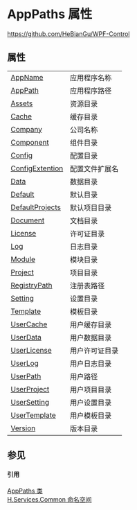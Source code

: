 # AppPaths 属性
https://github.com/HeBianGu/WPF-Control



## 属性
<table>
<tr>
<td><a href="8bae91f1-d93a-b9df-2236-4033c163d500">AppName</a></td>
<td>应用程序名称</td></tr>
<tr>
<td><a href="bbb272a4-befc-7734-893e-374716579e87">AppPath</a></td>
<td>应用程序路径</td></tr>
<tr>
<td><a href="49c1c209-73ea-e351-7937-6ee1d7ce4673">Assets</a></td>
<td>资源目录</td></tr>
<tr>
<td><a href="cf336998-7e0f-bec9-f2bf-05f867eccd44">Cache</a></td>
<td>缓存目录</td></tr>
<tr>
<td><a href="582ae731-5928-744b-d47a-7f2e0f33cb37">Company</a></td>
<td>公司名称</td></tr>
<tr>
<td><a href="13e96ad4-8e24-2b4f-f61b-2364c00718f7">Component</a></td>
<td>组件目录</td></tr>
<tr>
<td><a href="f22cdcb3-f8d6-efca-ae2d-0797cef5e024">Config</a></td>
<td>配置目录</td></tr>
<tr>
<td><a href="dd339ad6-9cad-4227-d71a-426aa45cab1c">ConfigExtention</a></td>
<td>配置文件扩展名</td></tr>
<tr>
<td><a href="6d18b42e-715b-ece0-0f03-2faaee651657">Data</a></td>
<td>数据目录</td></tr>
<tr>
<td><a href="eeca1021-cdda-068d-206c-e6be647384df">Default</a></td>
<td>默认目录</td></tr>
<tr>
<td><a href="d737180f-3deb-63ed-f5e6-9880dd91a96a">DefaultProjects</a></td>
<td>默认项目目录</td></tr>
<tr>
<td><a href="9c8293bb-3df1-63dd-ea56-f5284d36b9f7">Document</a></td>
<td>文档目录</td></tr>
<tr>
<td><a href="3447c4fc-646f-c365-473c-d81ee266a6a1">License</a></td>
<td>许可证目录</td></tr>
<tr>
<td><a href="9dfab35b-7b2a-d0bd-71b5-6fbfb929f151">Log</a></td>
<td>日志目录</td></tr>
<tr>
<td><a href="3243e3b7-3cdb-1ff8-95cf-cf6ca710e0f6">Module</a></td>
<td>模块目录</td></tr>
<tr>
<td><a href="1dc8c46b-8721-6313-ef8a-cd337df1642a">Project</a></td>
<td>项目目录</td></tr>
<tr>
<td><a href="f1e9b605-9589-5440-28e4-8ef5f67baa43">RegistryPath</a></td>
<td>注册表路径</td></tr>
<tr>
<td><a href="465ff2cb-720a-30d7-48f2-2104f20d70b6">Setting</a></td>
<td>设置目录</td></tr>
<tr>
<td><a href="cc0fc1a5-1091-bc14-3879-33696d69a0d8">Template</a></td>
<td>模板目录</td></tr>
<tr>
<td><a href="1f6873be-7295-07ce-60c3-abf482a52501">UserCache</a></td>
<td>用户缓存目录</td></tr>
<tr>
<td><a href="c97b4b47-b64c-75df-d45b-31f5e428f39d">UserData</a></td>
<td>用户数据目录</td></tr>
<tr>
<td><a href="68e848f8-d31d-ca02-a279-c7ac97ad75f7">UserLicense</a></td>
<td>用户许可证目录</td></tr>
<tr>
<td><a href="2481f44a-9efc-cadd-a6b4-d5ff8c39e81d">UserLog</a></td>
<td>用户日志目录</td></tr>
<tr>
<td><a href="5a1b6e2f-24c5-7190-ddc0-a4f6139526d2">UserPath</a></td>
<td>用户路径</td></tr>
<tr>
<td><a href="76c5b373-15bd-f184-ddbe-ad5ef22832a9">UserProject</a></td>
<td>用户项目目录</td></tr>
<tr>
<td><a href="18cfde4e-e23d-e7ba-8c30-b7fb23b1cb0e">UserSetting</a></td>
<td>用户设置目录</td></tr>
<tr>
<td><a href="485b4e96-4f0f-14f2-0bf3-adba2e3c61d8">UserTemplate</a></td>
<td>用户模板目录</td></tr>
<tr>
<td><a href="f631f148-251d-5358-eae6-762932875acc">Version</a></td>
<td>版本目录</td></tr>
</table>

## 参见


#### 引用
<a href="9251cdb5-e417-165b-4302-78092076c7d9">AppPaths 类</a>  
<a href="b9cdd84f-6623-a51a-f53b-465103ced202">H.Services.Common 命名空间</a>  

